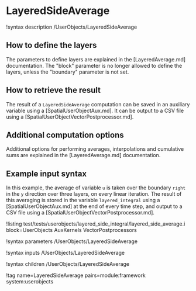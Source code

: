 # LayeredSideAverage

!syntax description /UserObjects/LayeredSideAverage

## How to define the layers

The parameters to define layers are explained in the [LayeredAverage.md] documentation.
The "block" parameter is no longer allowed to define the layers, unless the "boundary"
parameter is not set.

## How to retrieve the result

The result of a `LayeredSideAverage` computation can be saved in an auxiliary variable using a
[SpatialUserObjectAux.md]. It can be output to a CSV file using a [SpatialUserObjectVectorPostprocessor.md].

## Additional computation options

Additional options for performing averages, interpolations and cumulative sums are explained in the
[LayeredAverage.md] documentation.

## Example input syntax

In this example, the average of variable `u` is taken over the boundary `right` in the `y` direction over
three layers, on every linear iteration. The result of this averaging is stored in the variable
`layered_integral` using a [SpatialUserObjectAux.md] at the end of every time step, and output to a CSV
file using a [SpatialUserObjectVectorPostprocessor.md].

!listing test/tests/userobjects/layered_side_integral/layered_side_average.i block=UserObjects AuxKernels VectorPostprocessors

!syntax parameters /UserObjects/LayeredSideAverage

!syntax inputs /UserObjects/LayeredSideAverage

!syntax children /UserObjects/LayeredSideAverage

!tag name=LayeredSideAverage pairs=module:framework system:userobjects
